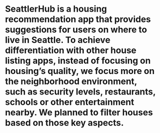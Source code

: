 # SeattlerHub is a housing recommendation app that provides suggestions for users on where to live in Seattle. To achieve differentiation with other house listing apps, instead of focusing on housing’s quality, we focus more on the neighborhood environment, such as security levels, restaurants, schools or other entertainment nearby. We planned to filter houses based on those key aspects.
